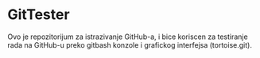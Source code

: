# GitTester
Ovo je repozitorijum za istrazivanje GitHub-a, i
bice koriscen za testiranje rada na GitHub-u
preko gitbash konzole i grafickog interfejsa (tortoise.git).

